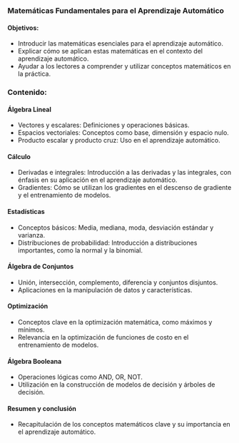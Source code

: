 ### Matemáticas Fundamentales para el Aprendizaje Automático

#### Objetivos:
- Introducir las matemáticas esenciales para el aprendizaje automático.
- Explicar cómo se aplican estas matemáticas en el contexto del aprendizaje automático.
- Ayudar a los lectores a comprender y utilizar conceptos matemáticos en la práctica.

### Contenido:
#### Álgebra Lineal
- Vectores y escalares: Definiciones y operaciones básicas.
- Espacios vectoriales: Conceptos como base, dimensión y espacio nulo.
- Producto escalar y producto cruz: Uso en el aprendizaje automático.

#### Cálculo
- Derivadas e integrales: Introducción a las derivadas y las integrales, con énfasis en su aplicación en el aprendizaje automático.
- Gradientes: Cómo se utilizan los gradientes en el descenso de gradiente y el entrenamiento de modelos.

#### Estadísticas
- Conceptos básicos: Media, mediana, moda, desviación estándar y varianza.
- Distribuciones de probabilidad: Introducción a distribuciones importantes, como la normal y la binomial.

#### Álgebra de Conjuntos
- Unión, intersección, complemento, diferencia y conjuntos disjuntos.
- Aplicaciones en la manipulación de datos y características.

#### Optimización
- Conceptos clave en la optimización matemática, como máximos y mínimos.
- Relevancia en la optimización de funciones de costo en el entrenamiento de modelos.

#### Álgebra Booleana
- Operaciones lógicas como AND, OR, NOT.
- Utilización en la construcción de modelos de decisión y árboles de decisión.

#### Resumen y conclusión
- Recapitulación de los conceptos matemáticos clave y su importancia en el aprendizaje automático.
